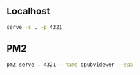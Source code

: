 ## Localhost

```sh
serve -s . -p 4321
```

## PM2

```sh
pm2 serve . 4321 --name epubvidewer --spa
```